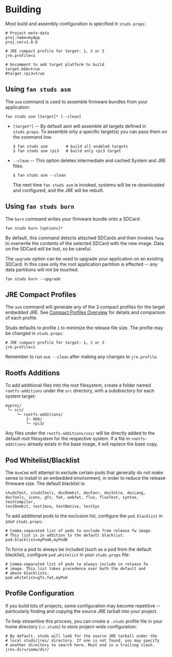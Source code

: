 # Building

Most build and assembly configuration is specified in `studs.props`:

    # Project meta-data
    proj.name=myApp
    proj.ver=1.0.0

    # JRE compact profile for target: 1, 2 or 3
    jre.profile=1

    # Uncomment to add target platform to build
    target.bbb=true
    #target.rpi3=true

## Using `fan studs asm`

The `asm` command is used to assemble firmware bundles from your application:

    fan studs asm [target]* [--clean]

 - `[target*]` -- By default asm will assemble all targets defined in
   `studs.props`. To assemble only a specific target(s) you can pass them on
   the command line:

       $ fan studs asm        # build all enabled targets
       $ fan studs asm rpi3   # build only rpi3 target

  - `--clean` -- This option deletes intermediate and cached System and JRE
    files:

        $ fan studs asm --clean

    The next time `fan studs asm` is invoked, systems will be re-downloaded and
    configured, and the JRE will be rebuilt.

## Using `fan studs burn`

The `burn` command writes your firmware bundle onto a SDCard:

    fan studs burn [options]*

By default, this command detects attached SDCards and then invokes `fwup` to
overwrite the contents of the selected SDCard with the new image. Data on the
SDCard will be lost, so be careful.

The `upgrade` option can be used to upgrade your application on an existing
SDCard. In this case only the root application partition is effected -- any
data partitions will not be touched.

    fan studs burn --upgrade

## JRE Compact Profiles

[jre-profiles]: http://www.oracle.com/technetwork/java/embedded/resources/tech/compact-profiles-overview-2157132.html

The `asm` command will generate any of the 3 compact profiles for the target
embedded JRE. See [Compact Profiles Overview][jre-profiles] for details and
comparison of each profile.

Studs defaults to profile `1` to minimize the release file size. The profile
may be changed in `studs.props`:

    # JRE compact profile for target: 1, 2 or 3
    jre.profile=1

Remember to run `asm --clean` after making any changes to `jre.profile`.

## Rootfs Additions

To add additional files into the root filesystem, create a folder named
`rootfs-additions` under the `src` directory, with a subdirectory for each
system target:

    myproj/
     └─ src/
         └─ rootfs-additions/
             ├─ bbb/
             └─ rpi3/

Any files under the `rootfs-additions/xxx/` will be directly added to the
default root filesystem for the respective system. If a file in
`rootfs-additions` already exists in the base image, it will replace the base
copy.

## Pod Whitelist/Blacklist

The `AsmCmd` will attempt to exclude certain pods that generally do not make
sense to install in an embedded environment, in order to reduce the release
firmware size.  The default blacklist is:

    studsTest, studsTools, docDomkit, docFanr, docIntro, docLang,
    docTools, icons, gfx, fwt, webfwt, flux, fluxTest, syntax, testCompiler,
    testDomkit, testJava, testNative, testSys

To add additional pods to the exclusion list, configure the `pod.blacklist` in
your `studs.props`:

    # Comma-separated list of pods to exclude from release fw image.
    # This list is in addition to the default blacklist.
    pod.blacklist=myPodA,myPodB

To force a pod to always be included (such as a pod from the default
blacklist), configure `pod.whitelist` in your `studs.props` file:

    # Comma-separated list of pods to always include in release fw
    # image. This list takes precedence over both the default and
    # above blacklists.
    pod.whitelist=gfx,fwt,myPod

## Profile Configuration

If you build lots of projects, some configuration may become repetitive --
particularly finding and copying the source JRE tarball into your project.

To help streamline this process, you can create a `.studs` profile file in your
home directory (`~/.studs`) to store project-wide configuration:

    # By default, studs will look for the source JRE tarball under the
    # local studs/jres/ directory. If one is not found, you may specify
    # another directory to search here. Must end in a trailing slash.
    jres.dir=/some/dir/
